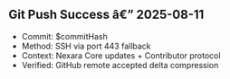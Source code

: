 ﻿## Git Push Success â€” 2025-08-11

- Commit: $commitHash
- Method: SSH via port 443 fallback
- Context: Nexara Core updates + Contributor protocol
- Verified: GitHub remote accepted delta compression
